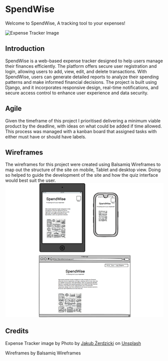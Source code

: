 # SpendWise

Welcome to SpendWise, A tracking tool to your expenses!

![Expense Tracker Image](jakub-zerdzicki-ykgLX_CwtDw-unsplash.png)

## Introduction
SpendWise is a web-based expense tracker designed to help users manage their finances efficiently. The platform offers secure user registration and login, allowing users to add, view, edit, and delete transactions. With SpendWise, users can generate detailed reports to analyze their spending patterns and make informed financial decisions. The project is built using Django, and it incorporates responsive design, real-time notifications, and secure access control to enhance user experience and data security.

## Agile
Given the timeframe of this project I prioritised delivering a minimum viable product by the deadline, with ideas on what could be added if time allowed. This process was managed with a kanban board that assigned tasks with either must have or should have labels.

## Wireframes
The wireframes for this project were created using Balsamiq Wireframes to map out the structure of the site on mobile, Tablet and desktop view. Doing so helped to guide the development of the site and how the quiz interface would best suit the user.
![Homepage Wireframe across various devices](https://github.com/Navya-K-N-24/SpendWise/blob/fffc237c72fb0b3131fc0ec2bc60be79395bc355/Wireframe%20Homepage.png)








## Credits
Expense Tracker image by Photo by <a href="https://unsplash.com/@jakubzerdzicki?utm_content=creditCopyText&utm_medium=referral&utm_source=unsplash">Jakub Żerdzicki</a> on <a href="https://unsplash.com/photos/a-person-is-writing-on-a-piece-of-paper-ykgLX_CwtDw?utm_content=creditCopyText&utm_medium=referral&utm_source=unsplash">Unsplash</a>

Wireframes by Balsamiq Wireframes
      
